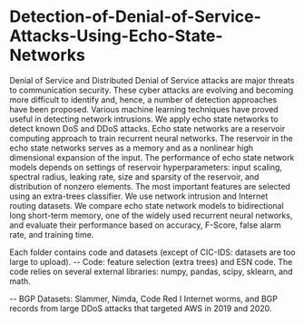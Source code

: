 # Detection-of-Denial-of-Service-Attacks-Using-Echo-State-Networks

Denial of Service and Distributed Denial of Service attacks are major threats to communication security. These cyber attacks are evolving and becoming more difficult to identify and, hence, a number of detection approaches have been proposed. Various machine learning techniques have proved useful in detecting network intrusions. We apply echo state networks to detect known DoS and DDoS attacks. Echo state networks are a reservoir computing approach to train recurrent neural networks. The reservoir in the echo state networks serves as a memory and as a nonlinear high dimensional expansion of the input. The performance of echo state network models depends on settings of reservoir hyperparameters: input scaling, spectral radius, leaking rate, size and sparsity of the reservoir, and distribution of nonzero elements. The most important features are selected using an extra-trees classifier. We use network intrusion and Internet routing datasets. We compare echo state network models to bidirectional long short-term memory, one of the widely used recurrent neural networks, and evaluate their performance based on accuracy, F-Score, false alarm rate, and training time. 

Each folder contains code and datasets (except of CIC-IDS: datasets are too large to upload).
-- Code: feature selection (extra trees) and ESN code. The code relies on several external libraries: numpy, pandas, scipy, sklearn, and math.

-- BGP Datasets: Slammer, Nimda, Code Red I Internet worms, and BGP records from large DDoS attacks that targeted AWS in 2019 and 2020.

